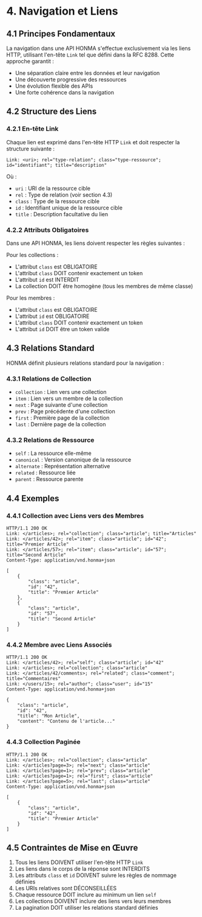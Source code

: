 # 4. Navigation et Liens

## 4.1 Principes Fondamentaux

La navigation dans une API HONMA s'effectue exclusivement via les liens HTTP, utilisant l'en-tête `Link` tel que défini dans la RFC 8288. Cette approche garantit :
- Une séparation claire entre les données et leur navigation
- Une découverte progressive des ressources
- Une évolution flexible des APIs
- Une forte cohérence dans la navigation

## 4.2 Structure des Liens

### 4.2.1 En-tête Link

Chaque lien est exprimé dans l'en-tête HTTP `Link` et doit respecter la structure suivante :
```http
Link: <uri>; rel="type-relation"; class="type-ressource"; id="identifiant"; title="description"
```

Où :
- `uri` : URI de la ressource cible
- `rel` : Type de relation (voir section 4.3)
- `class` : Type de la ressource cible
- `id` : Identifiant unique de la ressource cible
- `title` : Description facultative du lien

### 4.2.2 Attributs Obligatoires

Dans une API HONMA, les liens doivent respecter les règles suivantes :

Pour les collections :
- L'attribut `class` est OBLIGATOIRE
- L'attribut `class` DOIT contenir exactement un token
- L'attribut `id` est INTERDIT
- La collection DOIT être homogène (tous les membres de même classe)

Pour les membres :
- L'attribut `class` est OBLIGATOIRE
- L'attribut `id` est OBLIGATOIRE
- L'attribut `class` DOIT contenir exactement un token
- L'attribut `id` DOIT être un token valide

## 4.3 Relations Standard

HONMA définit plusieurs relations standard pour la navigation :

### 4.3.1 Relations de Collection
- `collection` : Lien vers une collection
- `item` : Lien vers un membre de la collection
- `next` : Page suivante d'une collection
- `prev` : Page précédente d'une collection
- `first` : Première page de la collection
- `last` : Dernière page de la collection

### 4.3.2 Relations de Ressource
- `self` : La ressource elle-même
- `canonical` : Version canonique de la ressource
- `alternate` : Représentation alternative
- `related` : Ressource liée
- `parent` : Ressource parente

## 4.4 Exemples

### 4.4.1 Collection avec Liens vers des Membres

```http
HTTP/1.1 200 OK
Link: </articles>; rel="collection"; class="article"; title="Articles"
Link: </articles/42>; rel="item"; class="article"; id="42"; title="Premier Article"
Link: </articles/57>; rel="item"; class="article"; id="57"; title="Second Article"
Content-Type: application/vnd.honma+json

[
    {
        "class": "article",
        "id": "42",
        "title": "Premier Article"
    },
    {
        "class": "article",
        "id": "57",
        "title": "Second Article"
    }
]
```

### 4.4.2 Membre avec Liens Associés

```http
HTTP/1.1 200 OK
Link: </articles/42>; rel="self"; class="article"; id="42"
Link: </articles>; rel="collection"; class="article"
Link: </articles/42/comments>; rel="related"; class="comment"; title="Commentaires"
Link: </users/15>; rel="author"; class="user"; id="15"
Content-Type: application/vnd.honma+json

{
    "class": "article",
    "id": "42",
    "title": "Mon Article",
    "content": "Contenu de l'article..."
}
```

### 4.4.3 Collection Paginée

```http
HTTP/1.1 200 OK
Link: </articles>; rel="collection"; class="article"
Link: </articles?page=3>; rel="next"; class="article"
Link: </articles?page=1>; rel="prev"; class="article"
Link: </articles?page=1>; rel="first"; class="article"
Link: </articles?page=5>; rel="last"; class="article"
Content-Type: application/vnd.honma+json

[
    {
        "class": "article",
        "id": "42",
        "title": "Premier Article"
    }
]
```

## 4.5 Contraintes de Mise en Œuvre

1. Tous les liens DOIVENT utiliser l'en-tête HTTP `Link`
2. Les liens dans le corps de la réponse sont INTERDITS
3. Les attributs `class` et `id` DOIVENT suivre les règles de nommage définies
4. Les URIs relatives sont DÉCONSEILLÉES
5. Chaque ressource DOIT inclure au minimum un lien `self`
6. Les collections DOIVENT inclure des liens vers leurs membres
7. La pagination DOIT utiliser les relations standard définies
